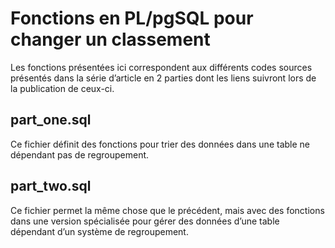 # Fonctions en PL/pgSQL pour changer un classement

Les fonctions présentées ici correspondent aux différents codes sources présentés
dans la série d’article en 2 parties dont les liens suivront lors de la publication de ceux-ci.

## part_one.sql

Ce fichier définit des fonctions pour trier des données dans une table ne dépendant pas
de regroupement.

## part_two.sql

Ce fichier permet la même chose que le précédent, mais avec des fonctions dans
une version spécialisée pour gérer des données d’une table dépendant d’un système de regroupement.

